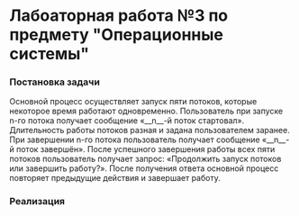 <h1>Лабоаторная работа №3 по предмету "Операционные системы"</h1>

<h3>Постановка задачи</h3>
Основной процесс осуществляет запуск пяти потоков, которые некоторое время работают одновременно. Пользователь при запуске n-го потока получает сообщение «__n__-й поток стартовал». Длительность работы потоков разная и задана пользователем заранее. При завершении n-го потока пользователь получает сообщение «__n__-й поток завершён». После успешного завершения работы всех пяти потоков пользователь получает запрос: «Продолжить запуск потоков или завершить работу?». После получения ответа основной процесс повторяет предыдущие действия и завершает работу.

<h3>Реализация</h3>

